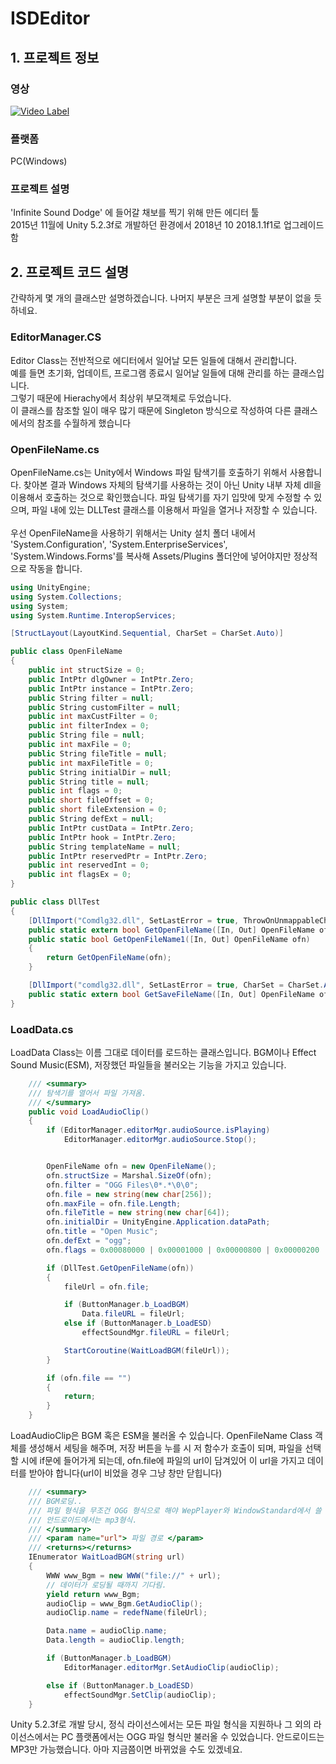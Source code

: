 # ISDEditor

## 1. 프로젝트 정보

### 영상
[![Video Label](http://img.youtube.com/vi/64k-w_cP2Kc/0.jpg)](https://youtu.be/64k-w_cP2Kc?t=0s)

### 플랫폼 
PC(Windows)

### 프로젝트 설명
'Infinite Sound Dodge' 에 들어갈 채보를 찍기 위해 만든 에디터 툴</br>
2015년 11월에 Unity 5.2.3f로 개발하던 환경에서 2018년 10 2018.1.1f1로 업그레이드 함

## 2. 프로젝트 코드 설명

간략하게 몇 개의 클래스만 설명하겠습니다. 나머지 부분은 크게 설명할 부분이 없을 듯 하네요.

### EditorManager.CS
Editor Class는 전반적으로 에디터에서 일어날 모든 일들에 대해서 관리합니다.</br>
예를 들면 초기화, 업데이트, 프로그램 종료시 일어날 일들에 대해 관리를 하는 클래스입니다.</br>
그렇기 때문에 Hierachy에서 최상위 부모객체로 두었습니다.</br>
이 클래스를 참조할 일이 매우 많기 때문에 Singleton 방식으로 작성하여 다른 클래스에서의 참조를 수월하게 했습니다</br>
### OpenFileName.cs
OpenFileName.cs는 Unity에서 Windows 파일 탐색기를 호출하기 위해서 사용합니다. 찾아본 결과 Windows 자체의 탐색기를 사용하는 것이 아닌 Unity 내부 자체 dll을 이용해서 호출하는 것으로 확인했습니다. 파일 탐색기를 자기 입맛에 맞게 수정할 수 있으며, 파일 내에 있는 DLLTest 클래스를 이용해서 파일을 열거나 저장할 수 있습니다.</br></br>
우선 OpenFileName을 사용하기 위해서는 Unity 설치 폴더 내에서 'System.Configuration', 'System.EnterpriseServices', 'System.Windows.Forms'를 복사해 Assets/Plugins 폴더안에 넣어야지만 정상적으로 작동을 합니다.</br>
```c#
using UnityEngine;
using System.Collections;
using System;
using System.Runtime.InteropServices;

[StructLayout(LayoutKind.Sequential, CharSet = CharSet.Auto)]

public class OpenFileName
{
    public int structSize = 0;
    public IntPtr dlgOwner = IntPtr.Zero;
    public IntPtr instance = IntPtr.Zero;
    public String filter = null;
    public String customFilter = null;
    public int maxCustFilter = 0;
    public int filterIndex = 0;
    public String file = null;
    public int maxFile = 0;
    public String fileTitle = null;
    public int maxFileTitle = 0;
    public String initialDir = null;
    public String title = null;
    public int flags = 0;
    public short fileOffset = 0;
    public short fileExtension = 0;
    public String defExt = null;
    public IntPtr custData = IntPtr.Zero;
    public IntPtr hook = IntPtr.Zero;
    public String templateName = null;
    public IntPtr reservedPtr = IntPtr.Zero;
    public int reservedInt = 0;
    public int flagsEx = 0;
}

public class DllTest
{
    [DllImport("Comdlg32.dll", SetLastError = true, ThrowOnUnmappableChar = true, CharSet = CharSet.Auto)]
    public static extern bool GetOpenFileName([In, Out] OpenFileName ofn);
    public static bool GetOpenFileName1([In, Out] OpenFileName ofn)
    {
        return GetOpenFileName(ofn);
    }

    [DllImport("comdlg32.dll", SetLastError = true, CharSet = CharSet.Auto)]
    public static extern bool GetSaveFileName([In, Out] OpenFileName ofn);
}
```
### LoadData.cs
LoadData Class는 이름 그대로 데이터를 로드하는 클래스입니다. BGM이나 Effect Sound Music(ESM), 저장했던 파일들을 불러오는 기능을 가지고 있습니다.
```c#
    /// <summary>
    /// 탐색기를 열어서 파일 가져옴.
    /// </summary>
    public void LoadAudioClip()
    {
        if (EditorManager.editorMgr.audioSource.isPlaying)
            EditorManager.editorMgr.audioSource.Stop();


        OpenFileName ofn = new OpenFileName();
        ofn.structSize = Marshal.SizeOf(ofn);
        ofn.filter = "OGG Files\0*.*\0\0";
        ofn.file = new string(new char[256]);
        ofn.maxFile = ofn.file.Length;
        ofn.fileTitle = new string(new char[64]);
        ofn.initialDir = UnityEngine.Application.dataPath;
        ofn.title = "Open Music";
        ofn.defExt = "ogg";
        ofn.flags = 0x00080000 | 0x00001000 | 0x00000800 | 0x00000200 | 0x00000008;

        if (DllTest.GetOpenFileName(ofn))
        {
            fileUrl = ofn.file;

            if (ButtonManager.b_LoadBGM)
                Data.fileURL = fileUrl;
            else if (ButtonManager.b_LoadESD)
                effectSoundMgr.fileURL = fileUrl;

            StartCoroutine(WaitLoadBGM(fileUrl));
        }

        if (ofn.file == "")
        {
            return;
        }
    }
```
LoadAudioClip은 BGM 혹은 ESM을 불러올 수 있습니다. OpenFileName Class 객체를 생성해서 세팅을 해주며, 저장 버튼을 누를 시 저 함수가 호출이 되며, 파일을 선택할 시에 if문에 들어가게 되는데, ofn.file에 파일의 url이 담겨있어 이 url을 가지고 데이터를 받아야 합니다(url이 비었을 경우 그냥 창만 닫힙니다)
```c#
    /// <summary>
    /// BGM로딩..
    /// 파일 형식을 무조건 OGG 형식으로 해야 WepPlayer와 WindowStandard에서 쓸 수 있다.
    /// 안드로이드에서는 mp3형식.
    /// </summary>
    /// <param name="url"> 파일 경로 </param>
    /// <returns></returns>
    IEnumerator WaitLoadBGM(string url)
    {
        WWW www_Bgm = new WWW("file://" + url);
        // 데이터가 로딩될 때까지 기다림.
        yield return www_Bgm;
        audioClip = www_Bgm.GetAudioClip();
        audioClip.name = redefName(fileUrl);

        Data.name = audioClip.name;
        Data.length = audioClip.length;

        if (ButtonManager.b_LoadBGM)
            EditorManager.editorMgr.SetAudioClip(audioClip);

        else if (ButtonManager.b_LoadESD)
            effectSoundMgr.SetClip(audioClip);
    }
```
Unity 5.2.3f로 개발 당시, 정식 라이선스에서는 모든 파일 형식을 지원하나 그 외의 라이선스에서는 PC 플랫폼에서는 OGG 파일 형식만 불러올 수 있었습니다. 안드로이드는 MP3만 가능했습니다. 아마 지금쯤이면 바뀌었을 수도 있겠네요.
